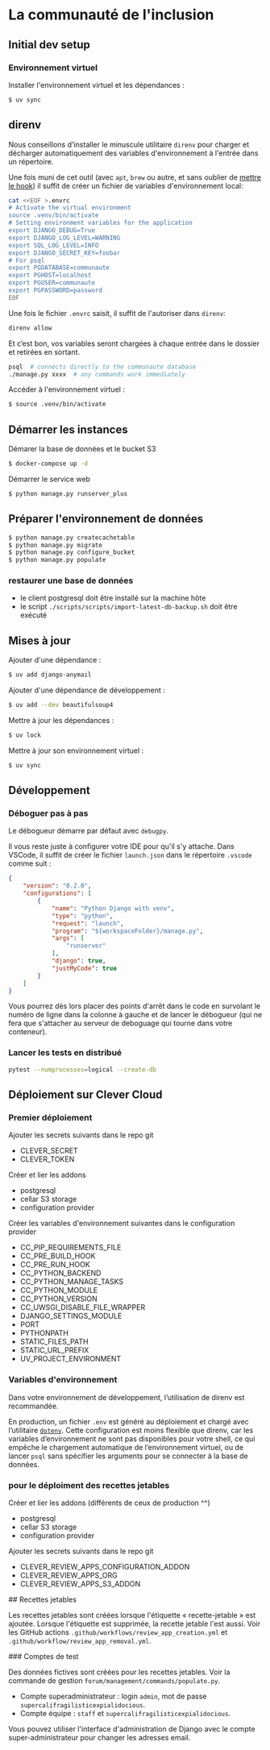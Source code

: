 # La communauté de l'inclusion

## Initial dev setup

### Environnement virtuel

Installer l'environnement virtuel et les dépendances :

```bash
$ uv sync
```

## direnv

Nous conseillons d'installer le minuscule utilitaire `direnv` pour charger et
décharger automatiquement des variables d'environnement à l'entrée dans un
répertoire.

Une fois muni de cet outil (avec `apt`, `brew` ou autre, et sans oublier de
[mettre le hook](https://direnv.net/#basic-installation)) il suffit de créer un
fichier de variables d'environnement local:

```sh
cat <<EOF >.envrc
# Activate the virtual environment
source .venv/bin/activate
# Setting environment variables for the application
export DJANGO_DEBUG=True
export DJANGO_LOG_LEVEL=WARNING
export SQL_LOG_LEVEL=INFO
export DJANGO_SECRET_KEY=foobar
# For psql
export PGDATABASE=communaute
export PGHOST=localhost
export PGUSER=communaute
export PGPASSWORD=password
EOF
```

Une fois le fichier `.envrc` saisit, il suffit de l'autoriser dans `direnv`:

```sh
direnv allow
```

Et c’est bon, vos variables seront chargées à chaque entrée dans le dossier et
retirées en sortant.

```sh
psql  # connects directly to the communaute database
./manage.py xxxx  # any commands work immediately
```

Accéder à l'environnement virtuel :

```bash
$ source .venv/bin/activate
```

## Démarrer les instances

Démarer la base de données et le bucket S3

```bash
$ docker-compose up -d
```

Démarrer le service web

```bash
$ python manage.py runserver_plus
```

## Préparer l'environnement de données

```bash
$ python manage.py createcachetable
$ python manage.py migrate
$ python manage.py configure_bucket
$ python manage.py populate
```

### restaurer une base de données

* le client postgresql doit être installé sur la machine hôte
* le script `./scripts/scripts/import-latest-db-backup.sh` doit être exécuté


## Mises à jour

Ajouter d'une dépendance :

```bash
$ uv add django-anymail
```

Ajouter d'une dépendance de développement :

```bash
$ uv add --dev beautifulsoup4
```

Mettre à jour les dépendances :

```bash
$ uv lock
```

Mettre à jour son environnement virtuel :

```bash
$ uv sync
```

## Développement

### Déboguer pas à pas

Le débogueur démarre par défaut avec `debugpy`.

Il vous reste juste à configurer votre IDE pour qu'il s'y attache. Dans VSCode, il suffit de créer le fichier `launch.json` dans le répertoire `.vscode` comme suit :

```json
{
    "version": "0.2.0",
    "configurations": [
        {
            "name": "Python Django with venv",
            "type": "python",
            "request": "launch",
            "program": "${workspaceFolder}/manage.py",
            "args": [
                "runserver"
            ],
            "django": true,
            "justMyCode": true
        }
    ]
}

```

Vous pourrez dès lors placer des points d'arrêt dans le code en survolant le numéro de ligne dans la colonne à gauche et de lancer le débogueur (qui ne fera que s'attacher au serveur de deboguage qui tourne dans votre conteneur).

### Lancer les tests en distribué

```bash
pytest --numprocesses=logical --create-db
```

## Déploiement sur Clever Cloud

### Premier déploiement
Ajouter les secrets suivants dans le repo git

- CLEVER_SECRET
- CLEVER_TOKEN

Créer et lier les addons

- postgresql
- cellar S3 storage
- configuration provider

Créer les variables d'environnement suivantes dans le configuration provider

- CC_PIP_REQUIREMENTS_FILE
- CC_PRE_BUILD_HOOK
- CC_PRE_RUN_HOOK
- CC_PYTHON_BACKEND
- CC_PYTHON_MANAGE_TASKS
- CC_PYTHON_MODULE
- CC_PYTHON_VERSION
- CC_UWSGI_DISABLE_FILE_WRAPPER
- DJANGO_SETTINGS_MODULE
- PORT
- PYTHONPATH
- STATIC_FILES_PATH
- STATIC_URL_PREFIX
- UV_PROJECT_ENVIRONMENT

### Variables d'environnement
Dans votre environnement de développement, l’utilisation de
direnv est recommandée.

En production, un fichier `.env` est généré au déploiement et chargé avec
l’utilitaire [`dotenv`](https://pypi.org/project/python-dotenv/). Cette
configuration est moins flexible que direnv, car les variables d’environnement
ne sont pas disponibles pour votre shell, ce qui empêche le chargement
automatique de l’environnement virtuel, ou de lancer `psql` sans spécifier les
arguments pour se connecter à la base de données.

### pour le déploiment des recettes jetables

Créer et lier les addons (différents de ceux de production ^^)

- postgresql
- cellar S3 storage
- configuration provider

Ajouter les secrets suivants dans le repo git

- CLEVER_REVIEW_APPS_CONFIGURATION_ADDON
- CLEVER_REVIEW_APPS_ORG
- CLEVER_REVIEW_APPS_S3_ADDON

## Recettes jetables

Les recettes jetables sont créées lorsque l'étiquette « recette-jetable » est ajoutée.
Lorsque l'étiquette est supprimée, la recette jetable l'est aussi.
Voir les GitHub actions `.github/workflows/review_app_creation.yml` et `.github/workflow/review_app_removal.yml`.

### Comptes de test

Des données fictives sont créées pour les recettes jetables. Voir la commande de gestion `forum/management/commands/populate.py`.
- Compte superadministrateur : login `admin`, mot de passe `supercalifragilisticexpialidocious`.
- Compte équipe : `staff` et `supercalifragilisticexpialidocious`.

Vous pouvez utiliser l'interface d'administration de Django avec le compte super-administrateur
pour changer les adresses email.
